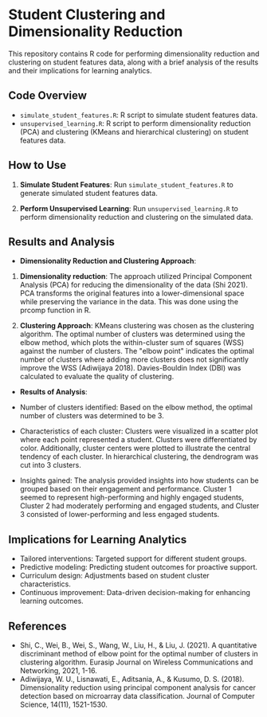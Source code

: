 # Student Clustering and Dimensionality Reduction

This repository contains R code for performing dimensionality reduction and clustering on student features data, along with a brief analysis of the results and their implications for learning analytics.

## Code Overview

- `simulate_student_features.R`: R script to simulate student features data.
- `unsupervised_learning.R`: R script to perform dimensionality reduction (PCA) and clustering (KMeans and hierarchical clustering) on student features data.

## How to Use

1. **Simulate Student Features**: Run `simulate_student_features.R` to generate simulated student features data.

2. **Perform Unsupervised Learning**: Run `unsupervised_learning.R` to perform dimensionality reduction and clustering on the simulated data.

## Results and Analysis

- **Dimensionality Reduction and Clustering Approach**: 

1. **Dimensionality reduction**: The approach utilized Principal Component Analysis (PCA) for reducing the dimensionality of the data (Shi 2021). PCA transforms the original features into a lower-dimensional space while preserving the variance in the data. This was done using the prcomp function in R.

2. **Clustering Approach**: KMeans clustering was chosen as the clustering algorithm. The optimal number of clusters was determined using the elbow method, which plots the within-cluster sum of squares (WSS) against the number of clusters. The "elbow point" indicates the optimal number of clusters where adding more clusters does not significantly improve the WSS (Adiwijaya 2018). Davies-Bouldin Index (DBI) was calculated to evaluate the quality of clustering.
  
- **Results of Analysis**:
  
- Number of clusters identified: Based on the elbow method, the optimal number of clusters was determined to be 3.
- Characteristics of each cluster: Clusters were visualized in a scatter plot where each point represented a student. Clusters were differentiated by color. Additionally, cluster centers were plotted to illustrate the central tendency of each cluster. In hierarchical clustering, the dendrogram was cut into 3 clusters.
- Insights gained: The analysis provided insights into how students can be grouped based on their engagement and performance. Cluster 1 seemed to represent high-performing and highly engaged students, Cluster 2 had moderately performing and engaged students, and Cluster 3 consisted of lower-performing and less engaged students.


## Implications for Learning Analytics

- Tailored interventions: Targeted support for different student groups.
- Predictive modeling: Predicting student outcomes for proactive support.
- Curriculum design: Adjustments based on student cluster characteristics.
- Continuous improvement: Data-driven decision-making for enhancing learning outcomes.

## References 

- Shi, C., Wei, B., Wei, S., Wang, W., Liu, H., & Liu, J. (2021). A quantitative discriminant method of elbow point for the optimal number of clusters in clustering algorithm. Eurasip Journal on Wireless Communications and Networking, 2021, 1-16.
- Adiwijaya, W. U., Lisnawati, E., Aditsania, A., & Kusumo, D. S. (2018). Dimensionality reduction using principal component analysis for cancer detection based on microarray data classification. Journal of Computer Science, 14(11), 1521-1530.
